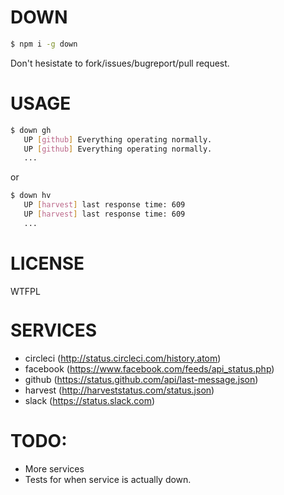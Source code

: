 
# DOWN

```sh
$ npm i -g down
```

Don't hesistate to fork/issues/bugreport/pull request.

# USAGE

```sh
$ down gh
   UP [github] Everything operating normally.
   UP [github] Everything operating normally.
   ...
```

or

```sh
$ down hv
   UP [harvest] last response time: 609
   UP [harvest] last response time: 609
   ...
```

# LICENSE

<a href="http://www.wtfpl.net/">
  <img src="http://www.wtfpl.net/wp-content/uploads/2012/12/wtfpl-badge-4.png" width="80"
    height="15" alt="WTFPL" />
</a>

# SERVICES

* circleci (http://status.circleci.com/history.atom)
* facebook (https://www.facebook.com/feeds/api_status.php)
* github (https://status.github.com/api/last-message.json)
* harvest (http://harveststatus.com/status.json)
* slack (https://status.slack.com)

# TODO:

* More services
* Tests for when service is actually down.


